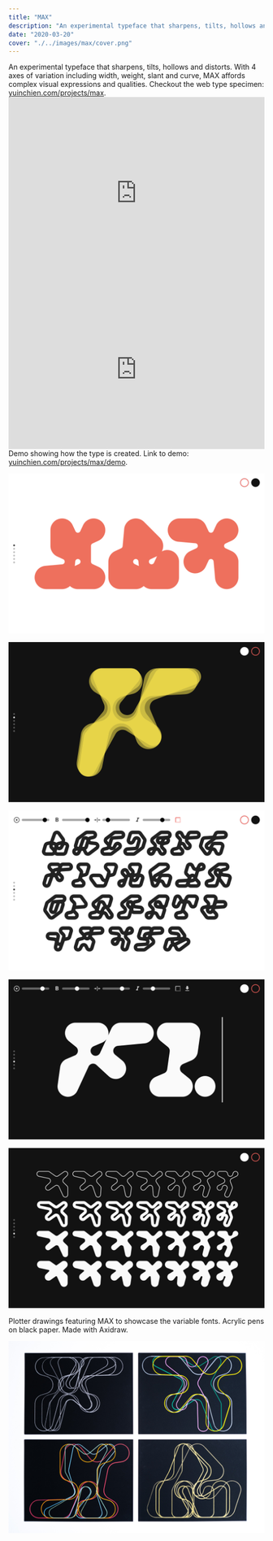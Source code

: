 ```yaml
---
title: "MAX"
description: "An experimental typeface that sharpens, tilts, hollows and distorts"
date: "2020-03-20"
cover: "./../images/max/cover.png"
---
```

<div class="text">An experimental typeface that sharpens, tilts, hollows and distorts. With 4 axes of variation including width, weight, slant and curve, MAX affords complex visual expressions and qualities. Checkout the web type specimen: <a href="https://yuinchien.com/projects/max" target="_blank">yuinchien.com/projects/max</a>.</div>

<div class="video"><div style="padding:75% 0 0 0;position:relative;"><iframe src="https://player.vimeo.com/video/405615934?title=0&byline=0&portrait=0" style="position:absolute;top:0;left:0;width:100%;height:100%;" frameborder="0" allow="autoplay; fullscreen" allowfullscreen></iframe></div><script src="https://player.vimeo.com/api/player.js"></script>
</div>


<div class="video">
<div style="padding:62.5% 0 0 0;position:relative;"><iframe src="https://player.vimeo.com/video/408217446?title=0&byline=0&portrait=0" style="position:absolute;top:0;left:0;width:100%;height:100%;" frameborder="0" allow="autoplay; fullscreen" allowfullscreen></iframe></div><script src="https://player.vimeo.com/api/player.js"></script>
</div>

<div class="text">Demo showing how the type is created. Link to demo: <a href="https://yuinchien.com/projects/max/demo" target="_blank">yuinchien.com/projects/max/demo</a>.</div>

![Grid Study](./../images/max/010.png)

![Grid Study](./../images/max/011.png)

![Grid Study](./../images/max/012.png)

![Grid Study](./../images/max/013.png)

![Grid Study](./../images/max/014.png)

<div class="text">
Plotter drawings featuring MAX to showcase the variable fonts. Acrylic pens on black paper. Made with Axidraw.
</div>

![Grid Study](./../images/max/401.jpg)
